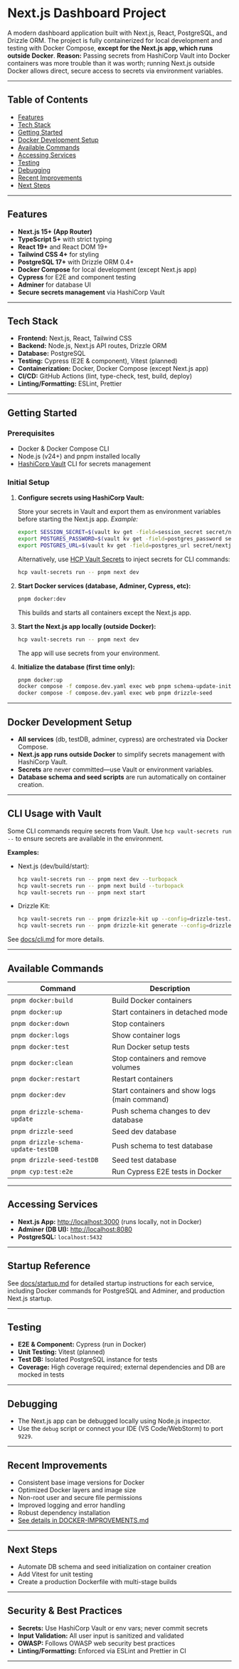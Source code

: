 # Next.js Dashboard Project

A modern dashboard application built with Next.js, React, PostgreSQL, and Drizzle ORM. The project is fully containerized for local development and testing with Docker Compose, **except for the Next.js app, which runs outside Docker**.
**Reason:** Passing secrets from HashiCorp Vault into Docker containers was more trouble than it was worth; running Next.js outside Docker allows direct, secure access to secrets via environment variables.

---

## Table of Contents

- [Features](#features)
- [Tech Stack](#tech-stack)
- [Getting Started](#getting-started)
- [Docker Development Setup](#docker-development-setup)
- [Available Commands](#available-commands)
- [Accessing Services](#accessing-services)
- [Testing](#testing)
- [Debugging](#debugging)
- [Recent Improvements](#recent-improvements)
- [Next Steps](#next-steps)

---

## Features

- **Next.js 15+ (App Router)**
- **TypeScript 5+** with strict typing
- **React 19+** and React DOM 19+
- **Tailwind CSS 4+** for styling
- **PostgreSQL 17+** with Drizzle ORM 0.4+
- **Docker Compose** for local development (except Next.js app)
- **Cypress** for E2E and component testing
- **Adminer** for database UI
- **Secure secrets management** via HashiCorp Vault

---

## Tech Stack

- **Frontend:** Next.js, React, Tailwind CSS
- **Backend:** Node.js, Next.js API routes, Drizzle ORM
- **Database:** PostgreSQL
- **Testing:** Cypress (E2E & component), Vitest (planned)
- **Containerization:** Docker, Docker Compose (except Next.js app)
- **CI/CD:** GitHub Actions (lint, type-check, test, build, deploy)
- **Linting/Formatting:** ESLint, Prettier

---

## Getting Started

### Prerequisites

- Docker & Docker Compose CLI
- Node.js (v24+) and pnpm installed locally
- [HashiCorp Vault](https://www.vaultproject.io/) CLI for secrets management

### Initial Setup

1. **Configure secrets using HashiCorp Vault:**

   Store your secrets in Vault and export them as environment variables before starting the Next.js app.
   _Example:_

   ```bash
   export SESSION_SECRET=$(vault kv get -field=session_secret secret/nextjs-dashboard)
   export POSTGRES_PASSWORD=$(vault kv get -field=postgres_password secret/nextjs-dashboard)
   export POSTGRES_URL=$(vault kv get -field=postgres_url secret/nextjs-dashboard)
   ```

   Alternatively, use [HCP Vault Secrets](https://developer.hashicorp.com/vault/tutorials/cloud/cloud-secrets) to inject secrets for CLI commands:

   ```bash
   hcp vault-secrets run -- pnpm next dev
   ```

2. **Start Docker services (database, Adminer, Cypress, etc):**

   ```bash
   pnpm docker:dev
   ```

   This builds and starts all containers except the Next.js app.

3. **Start the Next.js app locally (outside Docker):**

   ```bash
   hcp vault-secrets run -- pnpm next dev
   ```

   The app will use secrets from your environment.

4. **Initialize the database (first time only):**

   ```bash
   pnpm docker:up
   docker compose -f compose.dev.yaml exec web pnpm schema-update-initial
   docker compose -f compose.dev.yaml exec web pnpm drizzle-seed
   ```

---

## Docker Development Setup

- **All services** (db, testDB, adminer, cypress) are orchestrated via Docker Compose.
- **Next.js app runs outside Docker** to simplify secrets management with HashiCorp Vault.
- **Secrets** are never committed—use Vault or environment variables.
- **Database schema and seed scripts** are run automatically on container creation.

---

## CLI Usage with Vault

Some CLI commands require secrets from Vault. Use `hcp vault-secrets run --` to ensure secrets are available in the environment.

**Examples:**

- Next.js (dev/build/start):
  ```bash
  hcp vault-secrets run -- pnpm next dev --turbopack
  hcp vault-secrets run -- pnpm next build --turbopack
  hcp vault-secrets run -- pnpm next start
  ```
- Drizzle Kit:
  ```bash
  hcp vault-secrets run -- pnpm drizzle-kit up --config=drizzle-test.config.ts
  hcp vault-secrets run -- pnpm drizzle-kit generate --config=drizzle-test.config.ts
  ```

See [docs/cli.md](docs/cli.md) for more details.

---

## Available Commands

| Command                             | Description                                   |
| ----------------------------------- | --------------------------------------------- |
| `pnpm docker:build`                 | Build Docker containers                       |
| `pnpm docker:up`                    | Start containers in detached mode             |
| `pnpm docker:down`                  | Stop containers                               |
| `pnpm docker:logs`                  | Show container logs                           |
| `pnpm docker:test`                  | Run Docker setup tests                        |
| `pnpm docker:clean`                 | Stop containers and remove volumes            |
| `pnpm docker:restart`               | Restart containers                            |
| `pnpm docker:dev`                   | Start containers and show logs (main command) |
| `pnpm drizzle-schema-update`        | Push schema changes to dev database           |
| `pnpm drizzle-seed`                 | Seed dev database                             |
| `pnpm drizzle-schema-update-testDB` | Push schema to test database                  |
| `pnpm drizzle-seed-testDB`          | Seed test database                            |
| `pnpm cyp:test:e2e`                 | Run Cypress E2E tests in Docker               |

---

## Accessing Services

- **Next.js App:** [http://localhost:3000](http://localhost:3000) (runs locally, not in Docker)
- **Adminer (DB UI):** [http://localhost:8080](http://localhost:8080)
- **PostgreSQL:** `localhost:5432`

---

## Startup Reference

See [docs/startup.md](docs/startup.md) for detailed startup instructions for each service, including Docker commands for PostgreSQL and Adminer, and production Next.js startup.

---

## Testing

- **E2E & Component:** Cypress (run in Docker)
- **Unit Testing:** Vitest (planned)
- **Test DB:** Isolated PostgreSQL instance for tests
- **Coverage:** High coverage required; external dependencies and DB are mocked in tests

---

## Debugging

- The Next.js app can be debugged locally using Node.js inspector.
- Use the `debug` script or connect your IDE (VS Code/WebStorm) to port `9229`.

---

## Recent Improvements

- Consistent base image versions for Docker
- Optimized Docker layers and image size
- Non-root user and secure file permissions
- Improved logging and error handling
- Robust dependency installation
- [See details in DOCKER-IMPROVEMENTS.md](./DOCKER-IMPROVEMENTS.md)

---

## Next Steps

- Automate DB schema and seed initialization on container creation
- Add Vitest for unit testing
- Create a production Dockerfile with multi-stage builds

---

## Security & Best Practices

- **Secrets:** Use HashiCorp Vault or env vars; never commit secrets
- **Input Validation:** All user input is sanitized and validated
- **OWASP:** Follows OWASP web security best practices
- **Linting/Formatting:** Enforced via ESLint and Prettier in CI

---
